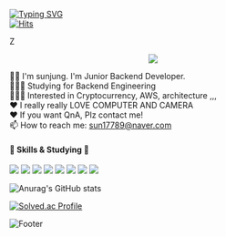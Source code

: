 [![Typing SVG](https://readme-typing-svg.herokuapp.com?font=PT+Serif&size=35&pause=1000&color=F7A6EA&random=false&width=435&lines=🐣+Sunjung-Dev's+GITHUB!+🐣)](https://git.io/typing-svg)
</br>[![Hits](https://hits.seeyoufarm.com/api/count/incr/badge.svg?url=https%3A%2F%2Fgithub.com%2Fgjbae1212%2Fhit-counter&count_bg=%23FFECF8&title_bg=%23F1F0F1&icon=&icon_color=%23F7F7F7&title=hits&edge_flat=false)](https://hits.seeyoufarm.com)

</div>Z

<p align="center">
  <img src="https://user-images.githubusercontent.com/76513889/234179069-1832bf08-6207-47f2-b487-808c79027a0e.gif">
 </p>





👋🏻 I'm sunjung. I'm Junior Backend Developer.
</br>
👩🏼‍💻 Studying for Backend Engineering </br>
👩🏼‍💻 Interested in Cryptocurrency, AWS, architecture ,,, </br>
❤️ I really really LOVE COMPUTER AND CAMERA </br> 
❤️ If you want QnA, Plz contact me! </br>
📫 How to reach me: sun17789@naver.com

#### 🔨 Skills & Studying 🔨
<img src="https://img.shields.io/badge/Python-3776AB?style=flat-square&logo=Python&logoColor=white"/> <img src="https://img.shields.io/badge/Amazon AWS-232F3E?style=flat-square&logo=Amazon AWS&logoColor=white"/> <img src="https://img.shields.io/badge/Postman-FF6C37?style=flat-square&logo=Postman&logoColor=white"/> <img src="https://img.shields.io/badge/Java-007396?style=flat-square&logo=Java&logoColor=white"/> <img src="https://img.shields.io/badge/MySQL-4479A1?style=flat-square&logo=MySQL&logoColor=white"/> <img src="https://img.shields.io/badge/SQLite-003B57?style=flat-square&logo=SQLite&logoColor=white"/> <img src="https://img.shields.io/badge/linux-FCC624?style=flat-square&logo=Linux&logoColor=white"/> <img src="https://img.shields.io/badge/Spring-6DB33F?style=flat-square&logo=Spring&logoColor=white"/>




<!--
**Sunjung-Dev/Sunjung-Dev** is a ✨ _special_ ✨ repository because its `README.md` (this file) appears on your GitHub profile.

Here are some ideas to get you started:

- 🔭 I’m currently working on ...
- 🌱 I’m currently learning ...
- 👯 I’m looking to collaborate on ...
- 🤔 I’m looking for help with ...
- 💬 Ask me about ...
📫 How to reach me: ...
- 😄 Pronouns: ...
- ⚡ Fun fact: ...
-->

![Anurag's GitHub stats](https://github-readme-stats.vercel.app/api?username=Sunjung-Dev&show_icons=true&theme=dracula)

[![Solved.ac Profile](http://mazassumnida.wtf/api/generate_badge?boj=sun17789)](https://solved.ac/sun17789)

![Footer](https://capsule-render.vercel.app/api?type=waving&color=auto&height=200&section=footer)
 </div>

